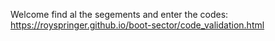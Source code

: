 Welcome find al the segements and enter the codes: https://royspringer.github.io/boot-sector/code_validation.html
